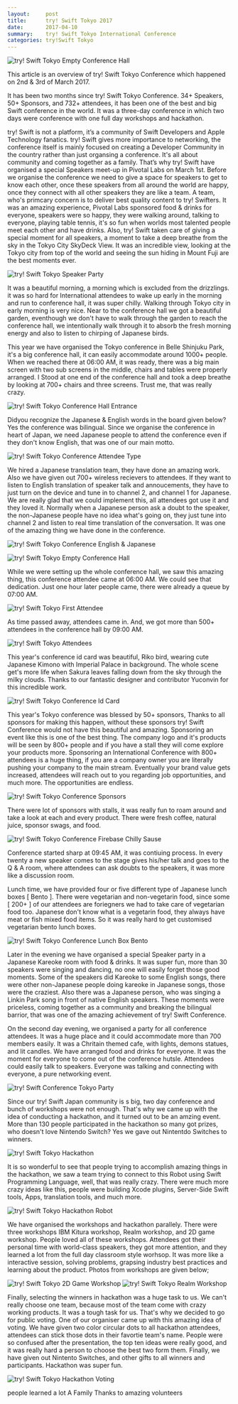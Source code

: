 ```yaml
---
layout:     post
title:      try! Swift Tokyo 2017 
date:       2017-04-10
summary:    try! Swift Tokyo International Conference
categories: try!Swift Tokyo 
---
```


![try! Swift Tokyo Empty Conference Hall](https://raw.githubusercontent.com/tryswift/blog/master/images/tokyo-2017/try-swift-tokyo-2017.jpg)

This article is an overview of try! Swift Tokyo Conference which happened on 2nd & 3rd of March 2017.

It has been two months since try! Swift Tokyo Conference. 34+ Speakers, 50+ Sponsors, and 732+ attendees, it has been one of the best and big Swift conference in the world. It was a three-day conference in which two days were conference with one full day workshops and hackathon.

try! Swift is not a platform, it’s a community of Swift Developers and Apple Technology fanatics. try! Swift gives more importance to networking, the conference itself is mainly focused on creating a Developer Community in the country rather than just organsing a conference.  It's all about community and coming together as a family. That’s why try! Swift have organised a special Speakers meet-up in Pivotal Labs on March 1st. Before we organise the conference we need to give a space for speakers to get to know each other, once these speakers from all around the world are happy, once they connect with all other speakers they are like a team. A team, who's primcary concern is to deliver best quality content to try! Swifters. It was an amazing experience, Pivotal Labs sponsored food & drinks for everyone, speakers were so happy, they were walking around, talking to everyone, playing table tennis, it's so fun when worlds most talented people meet each other and have drinks. Also, try! Swift taken care of giving a special moment for all speakers, a moment to take a deep breathe from the sky in the Tokyo City SkyDeck View. It was an incredible view, looking at the Tokyo city from top of the world and seeing the sun hiding in Mount Fuji are the best moments ever.

![try! Swift Tokyo Speaker Party](https://raw.githubusercontent.com/tryswift/blog/master/images/tokyo-2017/speaker-party.jpeg)

It was a beautiful morning, a morning which is excluded from the drizzlings. it was so hard for International attendees to wake up early in the morning and run to conference hall, it was super chilly. Walking through Tokyo city in early morning is very nice. Near to the conference hall we got a beautiful garden, eventhough we don't have to walk through the garden to reach the conference hall, we intentionally walk through it to absorb the fresh morning energy and also to listen to chirping of Japanese birds. 

This year we have organised the Tokyo conference in Belle Shinjuku Park, it's a big conference hall, it can easily accommodate around 1000+ people. When we reached there at 06:00 AM, it was ready, there was a big main screen with two sub screens in the middle, chairs and tables were properly arranged. I Stood at one end of the conference hall and took a deep breathe by looking at 700+ chairs and three screens. Trust me, that was really crazy. 

![try! Swift Tokyo Conference Hall Entrance](https://raw.githubusercontent.com/tryswift/blog/master/images/tokyo-2017/belle-salle-entrance.jpg)

Didyou recognize the Japanese & English words in the board given below? Yes the conference was bilingual. Since we organise the conference in heart of Japan, we need Japanese people to attend the conference even if they don't know English, that was one of our main motto.

![try! Swift Tokyo Conference Attendee Type](https://raw.githubusercontent.com/tryswift/blog/master/images/tokyo-2017/attendee-type.jpg)

We hired a Japanese translation team, they have done an amazing work. Also we have given out 700+ wireless recievers to attendees. If they want to listen to English translation of speaker talk and annoucements, they have to just turn on the device and tune in to channel 2, and channel 1 for Japanese. We are really glad that we could implement this, all attendees got use it and they loved it. Normally when a Japanese person ask a doubt to the speaker, the non-Japanese people have no idea what's going on, they just tune into channel 2 and listen to real time translation of the conversation. It was one of the amazing thing we have done in the conference.

![try! Swift Tokyo Conference English & Japanese](https://raw.githubusercontent.com/tryswift/blog/master/images/tokyo-2017/english-japanese.jpg)

![try! Swift Tokyo Empty Conference Hall](https://raw.githubusercontent.com/tryswift/blog/master/images/tokyo-2017/conference-hall.jpeg)

While we were setting up the whole conference hall, we saw this amazing thing, this conference attendee came at 06:00 AM. We could see that dedication. Just one hour later people came, there were already a queue by 07:00 AM. 

![try! Swift Tokyo First Attendee](https://raw.githubusercontent.com/tryswift/blog/master/images/tokyo-2017/first-attendee.jpg)

As time passed away, attendees came in. And, we got more than 500+ attendees in the conference hall by 09:00 AM.  

![try! Swift Tokyo Attendees](https://raw.githubusercontent.com/tryswift/blog/master/images/tokyo-2017/lots-of-attendees.jpg)

This year's conference id card was beautiful, Riko bird, wearing cute Japanese Kimono with Imperial Palace in background. The whole scene get's more life when Sakura leaves falling down from the sky through the milky clouds. Thanks to our fantastic designer and contributor Yuconvin for this incredible work.

![try! Swift Tokyo Conference Id Card](https://raw.githubusercontent.com/tryswift/blog/master/images/tokyo-2017/conference-id-card.jpg)

This year's Tokyo conference was blessed by 50+ sponsors, Thanks to all sponsors for making this happen, without these sponsors try! Swift Conference would not have this beautiful and amazing. Sponsoring an event like this is one of the best thing. The company logo and it's products will be seen by 800+ people and if you have a stall they will come explore your products more. Sponsoring an International Conference with 800+ attendees is a huge thing, if you are a company owner you are literally pushing your company to the main stream. Eventually your brand value gets increased, attendees will reach out to you regarding job opportunities, and much more. The opportunities are endless. 

![try! Swift Tokyo Conference Sponsors](https://raw.githubusercontent.com/tryswift/blog/master/images/tokyo-2017/sponsors.jpg)

 There were lot of sponsors with stalls, it was really fun to roam around and take a look at each and every product. There were fresh coffee, natural juice, sponsor swags, and food. 

![try! Swift Tokyo Conference Firebase Chilly Sause](https://raw.githubusercontent.com/tryswift/blog/master/images/tokyo-2017/firebase-chilly-sause.jpg)

Conference started sharp at 09:45 AM, it was contiuing process. In every twenty a new speaker comes to the stage gives his/her talk and goes to the Q & A room, where attendees can ask doubts to the speakers, it was more like a discussion room. 

Lunch time, we have provided four or five different type of Japanese lunch boxes [ Bento ]. There were vegetarian and non-vegetarin food, since some [ 200+ ] of our attendees are foriegners we had to take care of vegetarian food too. Japanese don't know what is a vegetarin food, they always have meat or fish mixed food items. So it was really hard to get customised vegetarian bento lunch boxes.

![try! Swift Tokyo Conference Lunch Box Bento](https://raw.githubusercontent.com/tryswift/blog/master/images/tokyo-2017/bento-box-japanese-food.jpg)

Later in the evening we have organised a special Speaker party in a Japanese Kareoke room with food & drinks. It was super fun, more than 30 speakers were singing and dancing, no one will easily forget those good moments. Some of the speakers did Kareoke to some English songs, there were other non-Japanese people doing kareoke in Japanese songs, those were the craziest. Also there was a Japanese person, who was singing a Linkin Park song in front of native English speakers. These moments were priceless, coming together as a community and breaking the bilingual barrior, that was one of the amazing achievement of try! Swift Conference. 

On the second day evening, we organised a party for all conference attendees. It was a huge place and it could accommodate more than 700 members easily. It was a Chritain themed cafe, with lights, demons statues, and lit candles. We have arranged food and drinks for everyone. It was the moment for everyone to come out of the conference hutsle. Attendees could easily talk to speakers. Everyone was talking and connecting with everyone, a pure networking event. 

![try! Swift Conference Tokyo Party](https://raw.githubusercontent.com/tryswift/blog/master/images/tokyo-2017/attendee-party.jpg)

Since our try! Swift Japan community is s big, two day conference and bunch of workshops were not enough. That's why we came up with the idea of conducting a hackathon, and it turned out to be an amzing event. More than 130 people participated in the hackathon so many got prizes, who doesn't love Nintendo Switch? Yes we gave out Nintentdo Switches to winners. 

![try! Swift Tokyo Hackathon](https://raw.githubusercontent.com/tryswift/blog/master/images/tokyo-2017/hackathon.jpg)

It is so wonderful to see that people trying to accomplish amazing things in the hackathon, we saw a team trying to connect to this Robot using Swift Programming Language, well, that was really crazy. There were much more crazy ideas like this, people were building Xcode plugins, Server-Side Swift tools, Apps, translation tools, and much more. 

![try! Swift Tokyo Hackathon Robot](https://raw.githubusercontent.com/tryswift/blog/master/images/tokyo-2017/hackathon-robot.jpg)

We have organised the workshops and hackathon parallely. There were three workshops IBM Kitura workshop, Realm workshop, and 2D game workshop. People loved all of these workshops. Attendees got their personal time with world-class speakers, they got more attention, and they learned a lot from the full day classroom style worhsop. It was more like a interactive session, solving problems, grapsing industry best practices and learning about the product. Photos from workshops are given below; 

![try! Swift Tokyo 2D Game Workshop](https://raw.githubusercontent.com/tryswift/blog/master/images/tokyo-2017/2d-game-workshop.jpg)
![try! Swift Tokyo Realm Workshop](https://raw.githubusercontent.com/tryswift/blog/master/images/tokyo-2017/realm-workshop.jpg)

Finally, selecting the winners in hackathon was a huge task to us. We can't really choose one team, because most of the team come with crazy working products. It was a tough task for us. That's why we decided to go for public voting. One of our organiser came up with this amazing idea of voting. We have given two color circular dots to all hackathon attendees, attendees can stick those dots in their favortie team's name. People were so confused after the presentation, the top ten ideas were really good, and it was really hard a person to choose the best two form them. Finally, we have given out Nintento Switches, and other gifts to all winners and participants. Hackathon was super fun. 

![try! Swift Tokyo Hackathon Voting](https://raw.githubusercontent.com/tryswift/blog/master/images/tokyo-2017/voting-hackathon.jpg)



people learned a lot
A Family 
Thanks to amazing volunteers




<!-- Pixyll now features:

* Line anchors in code blocks and new syntax highlighting
* A customizable variables file
* Modular, and lighter weight CSS
* No more `max-width` media queries -->
